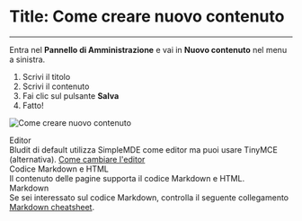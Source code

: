 # Title: Come creare nuovo contenuto
<!-- Position: 1 -->
---
Entra nel **Pannello di Amministrazione** e vai in **Nuovo contenuto** nel menu a sinistra.

1. Scrivi il titolo
2. Scrivi il contenuto
3. Fai clic sul pulsante **Salva**
4. Fatto!

![Come creare nuovo contenuto](https://df6m0u2ovo2fu.cloudfront.net/images/documentation-english/how-to-create-new-content.png)

<div class="note">
<div class="title">Editor</div>
Bludit di default utilizza SimpleMDE come editor ma puoi usare TinyMCE (alternativa). <a href="https://docs.bludit.com/en/content/how-to-change-the-editor">Come cambiare l'editor</a>
</div>

<div class="note">
<div class="title">Codice Markdown e HTML</div>
Il contenuto delle pagine supporta il codice Markdown e HTML.
</div>

<div class="note">
<div class="title">Markdown</div>
Se sei interessato sul codice Markdown, controlla il seguente collegamento <a href="https://github.com/adam-p/markdown-here/wiki/Markdown-Cheatsheet">Markdown cheatsheet</a>.
</div>
